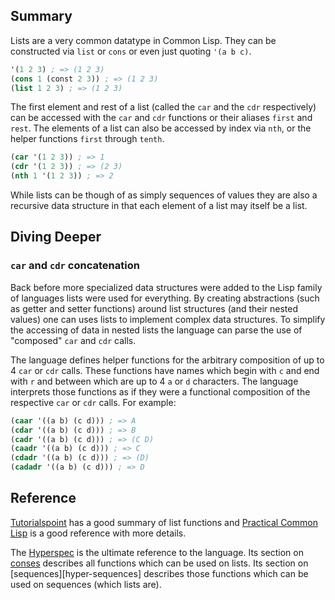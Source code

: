 ## Summary

Lists are a very common datatype in Common Lisp. They can be constructed via `list` or `cons` or even just quoting `'(a b c)`.

```lisp
'(1 2 3) ; => (1 2 3)
(cons 1 (const 2 3)) ; => (1 2 3)
(list 1 2 3) ; => (1 2 3)
```

The first element and rest of a list (called the `car` and the `cdr` respectively) can be accessed with the `car` and `cdr` functions or their aliases `first` and `rest`. The elements of a list can also be accessed by index via `nth`, or the helper functions `first` through `tenth`.

```lisp
(car '(1 2 3)) ; => 1
(cdr '(1 2 3)) ; => (2 3)
(nth 1 '(1 2 3)) ; => 2
```

While lists can be though of as simply sequences of values they are also a recursive data structure in that each element of a list may itself be a list.

## Diving Deeper

### `car` and `cdr` concatenation

Back before more specialized data structures were added to the Lisp family of languages lists were used for everything. By creating abstractions (such as getter and setter functions) around list structures (and their nested values) one can uses lists to implement complex data structures. To simplify the accessing of data in nested lists the language can parse the use of "composed" `car` and `cdr` calls.

The language defines helper functions for the arbitrary composition of up to 4 `car` or `cdr` calls. These functions have names which begin with `c` and end with `r` and between which are up to 4 `a` or `d` characters. The language interprets those functions as if they were a functional composition of the respective `car` or `cdr` calls. For example:

```lisp
(caar '((a b) (c d))) ; => A
(cdar '((a b) (c d))) ; => B
(cadr '((a b) (c d))) ; => (C D)
(caadr '((a b) (c d))) ; => C
(cdadr '((a b) (c d))) ; => (D)
(cadadr '((a b) (c d))) ; => D
```

## Reference

[Tutorialspoint][tutorialspoint] has a good summary of list functions and [Practical Common Lisp][pcl] is a good reference with more details.

The [Hyperspec][hyperspec] is the ultimate reference to the language. Its section on [conses][hyper-conses] describes all functions which can be used on lists. Its section on [sequences][hyper-sequences] describes those functions which can be used on sequences (which lists are).

[hyper-conses]: http://www.lispworks.com/documentation/HyperSpec/Body/14_.htm
[hyper-seqs]: http://www.lispworks.com/documentation/HyperSpec/Body/17_.htm
[hyperspec]: http://www.lispworks.com/documentation/HyperSpec/Front/index.htm
[pcl]: http://www.gigamonkeys.com/book/they-called-it-lisp-for-a-reason-list-processing.html
[tutorialspoint]: https://www.tutorialspoint.com/lisp/lisp_lists.htm

